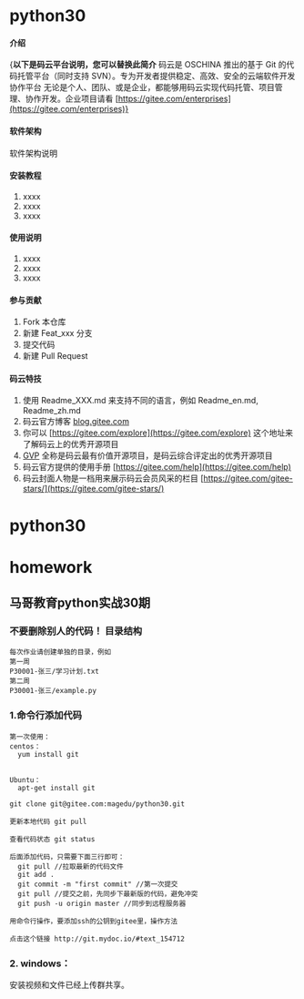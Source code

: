 # python30

#### 介绍
{**以下是码云平台说明，您可以替换此简介**
码云是 OSCHINA 推出的基于 Git 的代码托管平台（同时支持 SVN）。专为开发者提供稳定、高效、安全的云端软件开发协作平台
无论是个人、团队、或是企业，都能够用码云实现代码托管、项目管理、协作开发。企业项目请看 [https://gitee.com/enterprises](https://gitee.com/enterprises)}

#### 软件架构
软件架构说明


#### 安装教程

1.  xxxx
2.  xxxx
3.  xxxx

#### 使用说明

1.  xxxx
2.  xxxx
3.  xxxx

#### 参与贡献

1.  Fork 本仓库
2.  新建 Feat_xxx 分支
3.  提交代码
4.  新建 Pull Request


#### 码云特技

1.  使用 Readme\_XXX.md 来支持不同的语言，例如 Readme\_en.md, Readme\_zh.md
2.  码云官方博客 [blog.gitee.com](https://blog.gitee.com)
3.  你可以 [https://gitee.com/explore](https://gitee.com/explore) 这个地址来了解码云上的优秀开源项目
4.  [GVP](https://gitee.com/gvp) 全称是码云最有价值开源项目，是码云综合评定出的优秀开源项目
5.  码云官方提供的使用手册 [https://gitee.com/help](https://gitee.com/help)
6.  码云封面人物是一档用来展示码云会员风采的栏目 [https://gitee.com/gitee-stars/](https://gitee.com/gitee-stars/)

# python30

# homework

## 马哥教育python实战30期

### 不要删除别人的代码！ 目录结构
                     
```
每次作业请创建单独的目录，例如
第一周
P30001-张三/学习计划.txt
第二周
P30001-张三/example.py
```

### 1.命令行添加代码
```
第一次使用：         
centos：       
  yum install git       
  
  
Ubuntu：       
  apt-get install git
  
git clone git@gitee.com:magedu/python30.git

更新本地代码 git pull

查看代码状态 git status

后面添加代码，只需要下面三行即可：
  git pull //拉取最新的代码文件
  git add .     
  git commit -m "first commit" //第一次提交  
  git pull //提交之前，先同步下最新版的代码，避免冲突
  git push -u origin master //同步到远程服务器      

用命令行操作，要添加ssh的公钥到gitee里，操作方法

点击这个链接 http://git.mydoc.io/#text_154712
```
### 2. windows：
安装视频和文件已经上传群共享。



